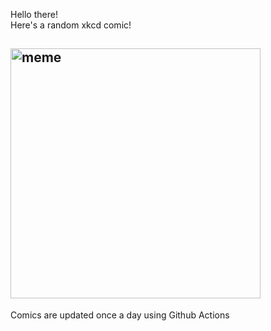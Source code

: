 Hello there! <br>Here's a random xkcd comic!<br>
## <img src="https://imgs.xkcd.com/comics/hobby.jpg" alt="meme" width="400"/><br>
Comics are updated once a day using Github Actions